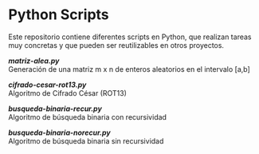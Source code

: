 # Python Scripts
Este repositorio contiene diferentes scripts en Python, que realizan tareas muy concretas y que pueden ser reutilizables en otros proyectos.

***matriz-alea.py***  
Generación de una matriz m x n de enteros aleatorios en el intervalo [a,b]

***cifrado-cesar-rot13.py***  
Algoritmo de Cifrado César (ROT13)

***busqueda-binaria-recur.py***  
Algoritmo de búsqueda binaria con recursividad

***busqueda-binaria-norecur.py***  
Algoritmo de búsqueda binaria sin recursividad
